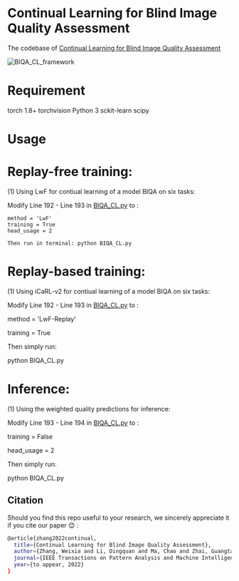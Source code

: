 # Continual Learning for Blind Image Quality Assessment
The codebase of  [Continual Learning for Blind Image Quality Assessment](https://arxiv.org/abs/2102.09717)

![BIQA_CL_framework](https://user-images.githubusercontent.com/14050646/170612919-af5704c8-c1ec-45c2-89fd-6d71420ca786.png)

# Requirement
torch 1.8+
torchvision
Python 3
sckit-learn
scipy


# Usage
# Replay-free training: 

(1) Using LwF for contiual learning of a model BIQA on six tasks:

Modify Line 192 - Line 193 in [BIQA_CL.py](https://github.com/zwx8981/BIQA_CL/blob/main/BIQA_CL.py) to :
```
method = 'LwF'  
training = True  
head_usage = 2  
```

```
Then run in terminal: python BIQA_CL.py
```
# Replay-based training: 

(1) Using iCaRL-v2 for contiual learning of a model BIQA on six tasks:

Modify Line 192 - Line 193 in [BIQA_CL.py]([URL](https://github.com/zwx8981/BIQA_CL/blob/main/BIQA_CL.py)) to :

method = 'LwF-Replay'

training = True

Then simply run:

python BIQA_CL.py

# Inference:

(1) Using the weighted quality predictions for inference:

Modify Line 193 - Line 194 in [BIQA_CL.py]([URL](https://github.com/zwx8981/BIQA_CL/blob/main/BIQA_CL.py)) to :

training = False

head_usage = 2

Then simply run:

python BIQA_CL.py


## Citation

Should you find this repo useful to your research, we sincerely appreciate it if you cite our paper :blush: :
```bash
@article{zhang2022continual,
  title={Continual Learning for Blind Image Quality Assessment},
  author={Zhang, Weixia and Li, Dingquan and Ma, Chao and Zhai, Guangtao and Yang, Xiaokang and Ma, Kede},
  journal={IEEE Transactions on Pattern Analysis and Machine Intelligence},
  year={to appear, 2022}
}
```
